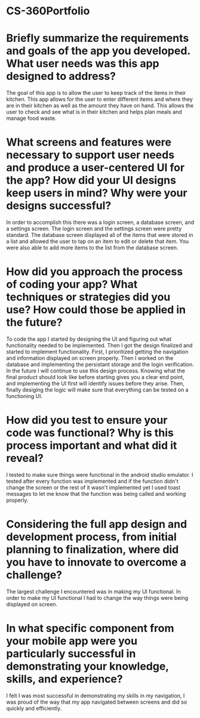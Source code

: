 # CS-360Portfolio

# Briefly summarize the requirements and goals of the app you developed. What user needs was this app designed to address?
The goal of this app is to allow the user to keep track of the items in their kitchen.  This app allows for the user to enter different items and where they are in their kitchen as well as the amount they have on hand.  This allows the user to check and see what is in their kitchen and helps plan meals and manage food waste.

# What screens and features were necessary to support user needs and produce a user-centered UI for the app? How did your UI designs keep users in mind? Why were your designs successful?
In order to accomplish this there was a login screen, a database screen, and a settings screen.  The login screen and the settings screen were pretty standard.  The database screen displayed all of the items that were stored in a list and allowed the user to tap on an item to edit or delete that item.  You were also able to add more items to the list from the database screen.

# How did you approach the process of coding your app? What techniques or strategies did you use? How could those be applied in the future?
To code the app I started by designing the UI and figuring out what functionality needed to be implemented.  Then I got the design finalized and started to implement functionality.  First, I prioritized getting the navigation and information displayed on screen properly.  Then I worked on the database and implementing the persistant storage and the login verification.  In the future I will continue to use this design process.  Knowing what the final product should look like before starting gives you a clear end point, and implementing the UI first will identify issues before they arise.  Then, finally desiging the logic will make sure that everything can be tested on a functioning UI.

# How did you test to ensure your code was functional? Why is this process important and what did it reveal?
I tested to make sure things were functional in the android studio emulator.  I tested after every function was implemented and if the function didn't change the screen or the rest of it wasn't implemented yet I used toast messages to let me know that the function was being called and working properly.

# Considering the full app design and development process, from initial planning to finalization, where did you have to innovate to overcome a challenge?
The largest challenge I encountered was in making my UI functional.  In order to make my UI functional I had to change the way things were being displayed on screen.

# In what specific component from your mobile app were you particularly successful in demonstrating your knowledge, skills, and experience?
I felt I was most successful in demonstrating my skills in my navigation, I was proud of the way that my app navigated between screens and did so quickly and efficiently.
